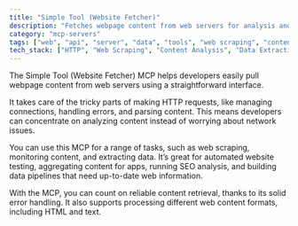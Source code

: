 ```yaml
---
title: "Simple Tool (Website Fetcher)"
description: "Fetches webpage content from web servers for analysis and processing tasks in development workflows."
category: "mcp-servers"
tags: ["web", "api", "server", "data", "tools", "web scraping", "content monitoring", "SEO"]
tech_stack: ["HTTP", "Web Scraping", "Content Analysis", "Data Extraction", "HTML", "text processing"]
---
```


The Simple Tool (Website Fetcher) MCP helps developers easily pull webpage content from web servers using a straightforward interface. 

It takes care of the tricky parts of making HTTP requests, like managing connections, handling errors, and parsing content. This means developers can concentrate on analyzing content instead of worrying about network issues.

You can use this MCP for a range of tasks, such as web scraping, monitoring content, and extracting data. It’s great for automated website testing, aggregating content for apps, running SEO analysis, and building data pipelines that need up-to-date web information.

With the MCP, you can count on reliable content retrieval, thanks to its solid error handling. It also supports processing different web content formats, including HTML and text.